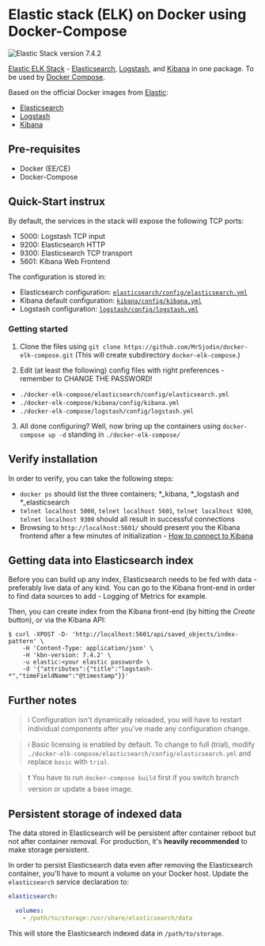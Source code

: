 # Elastic stack (ELK) on Docker using Docker-Compose

![Elastic Stack version 7.4.2](https://img.shields.io/badge/ELK-7.4.2-blue.svg?style=flat)

[Elastic ELK Stack][elk-stack] - [Elasticsearch](https://www.elastic.co/products/elasticsearch), [Logstash](https://www.elastic.co/products/logstash), and [Kibana](https://www.elastic.co/products/kibana) in one package. To be used by [Docker Compose](https://docs.docker.com/compose/). 

Based on the official Docker images from [Elastic][elk-stack]:

* [Elasticsearch](https://github.com/elastic/elasticsearch-docker)
* [Logstash](https://github.com/elastic/logstash-docker)
* [Kibana](https://github.com/elastic/kibana-docker)

## Pre-requisites

- Docker (EE/CE)
- Docker-Compose

## Quick-Start instrux

By default, the services in the stack will expose the following TCP ports:
* 5000: Logstash TCP input
* 9200: Elasticsearch HTTP
* 9300: Elasticsearch TCP transport
* 5601: Kibana Web Frontend

The configuration is stored in:
* Elasticsearch configuration: [`elasticsearch/config/elasticsearch.yml`][config-elasticsearch]
* Kibana default configuration: [`kibana/config/kibana.yml`][config-kibana]
* Logstash configuration: [`logstash/config/logstash.yml`][config-logstash]

### Getting started

1. Clone the files using `git clone https://github.com/MrSjodin/docker-elk-compose.git` (This will create subdirectory `docker-elk-compose`.)

2. Edit (at least the following) config files with right preferences - remember to CHANGE THE PASSWORD!
  * `./docker-elk-compose/elasticsearch/config/elasticsearch.yml`
  * `./docker-elk-compose/kibana/config/kibana.yml` 
  * `./docker-elk-compose/logstash/config/logstash.yml` 

3. All done configuring? Well, now bring up the containers using `docker-compose up -d` standing in `./docker-elk-compose/`

## Verify installation

In order to verify, you can take the following steps:

* `docker ps` should list the three containers; *_kibana, *_logstash and *_elasticsearch
* `telnet localhost 5000`, `telnet localhost 5601`, `telnet localhost 9200`, `telnet localhost 9300` should all result in successful connections
* Browsing to `http://localhost:5601/` should present you the Kibana frontend after a few minutes of initialization - [How to connect to Kibana][connect-kibana]

## Getting data into Elasticsearch index

Before you can build up any index, Elasticsearch needs to be fed with data - preferably live data of any kind. You can go to the Kibana front-end in order to find data sources to add - Logging of Metrics for example.

Then, you can create index from the Kibana front-end (by hitting the *Create* button), or via the Kibana API:

```console
$ curl -XPOST -D- 'http://localhost:5601/api/saved_objects/index-pattern' \
    -H 'Content-Type: application/json' \
    -H 'kbn-version: 7.4.2' \
    -u elastic:<your elastic password> \
    -d '{"attributes":{"title":"logstash-*","timeFieldName":"@timestamp"}}'
```

## Further notes

> :information_source: Configuration isn't dynamically reloaded, you will have to restart individual components after you've made any configuration change.

> :information_source: Basic licensing is enabled by default. To change to full (trial), modify `./docker-elk-compose/elasticsearch/config/elasticsearch.yml` and replace  `basic` with `trial`.

> :heavy_exclamation_mark: You have to run `docker-compose build` first if you switch branch version or update a base image.

## Persistent storage of indexed data

The data stored in Elasticsearch will be persistent after container reboot but not after container removal. For production, it's **heavily recommended** to make storage  persistent. 

In order to persist Elasticsearch data even after removing the Elasticsearch container, you'll have to mount a volume on your Docker host. Update the `elasticsearch` service declaration to:

```yml
elasticsearch:

  volumes:
    - /path/to/storage:/usr/share/elasticsearch/data
```

This will store the Elasticsearch indexed data in `/path/to/storage`.

[elk-stack]: https://www.elastic.co/elk-stack
[connect-kibana]: https://www.elastic.co/guide/en/kibana/current/connect-to-elasticsearch.html
[config-elasticsearch]: ./elasticsearch/config/elasticsearch.yml
[config-kibana]: ./kibana/config/kibana.yml
[config-logstash]: ./logstash/config/logstash.yml